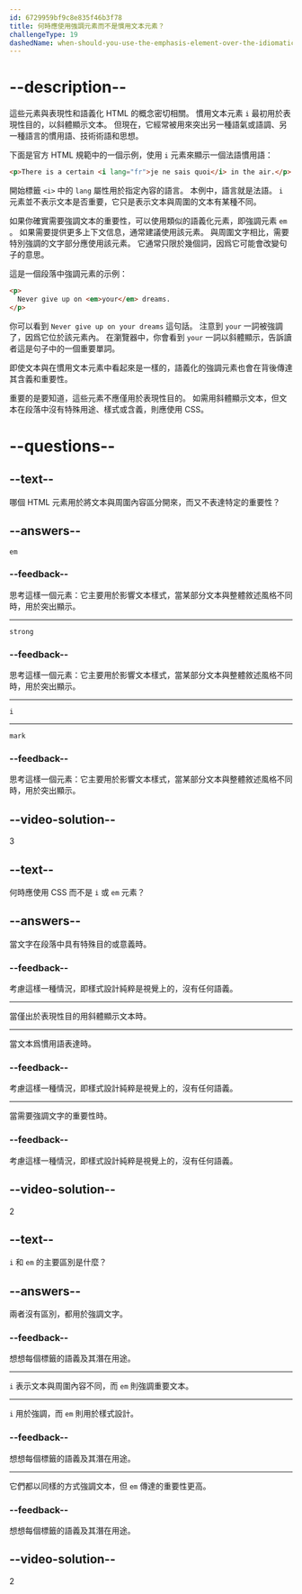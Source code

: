 ```yaml
---
id: 6729959bf9c8e835f46b3f78
title: 何時應使用強調元素而不是慣用文本元素？
challengeType: 19
dashedName: when-should-you-use-the-emphasis-element-over-the-idiomatic-text-element
---
```


# --description--

這些元素與表現性和語義化 HTML 的概念密切相關。 慣用文本元素 `i` 最初用於表現性目的，以斜體顯示文本。 但現在，它經常被用來突出另一種語氣或語調、另一種語言的慣用語、技術術語和思想。

下面是官方 HTML 規範中的一個示例，使用 `i` 元素來顯示一個法語慣用語：

```html
<p>There is a certain <i lang="fr">je ne sais quoi</i> in the air.</p>
```

開始標籤 `<i>` 中的 `lang` 屬性用於指定內容的語言。 本例中，語言就是法語。 `i` 元素並不表示文本是否重要，它只是表示文本與周圍的文本有某種不同。

如果你確實需要強調文本的重要性，可以使用類似的語義化元素，即強調元素 `em` 。 如果需要提供更多上下文信息，通常建議使用該元素。 與周圍文字相比，需要特別強調的文字部分應使用該元素。 它通常只限於幾個詞，因爲它可能會改變句子的意思。

這是一個段落中強調元素的示例：

```html
<p>
  Never give up on <em>your</em> dreams.
</p>
```

你可以看到 `Never give up on your dreams` 這句話。 注意到 `your` 一詞被強調了，因爲它位於該元素內。 在瀏覽器中，你會看到 `your` 一詞以斜體顯示，告訴讀者這是句子中的一個重要單詞。

即使文本與在慣用文本元素中看起來是一樣的，語義化的強調元素也會在背後傳達其含義和重要性。

重要的是要知道，這些元素不應僅用於表現性目的。 如需用斜體顯示文本，但文本在段落中沒有特殊用途、樣式或含義，則應使用 CSS。

# --questions--

## --text--

哪個 HTML 元素用於將文本與周圍內容區分開來，而又不表達特定的重要性？

## --answers--

`em`

### --feedback--

思考這樣一個元素：它主要用於影響文本樣式，當某部分文本與整體敘述風格不同時，用於突出顯示。

---

`strong`

### --feedback--

思考這樣一個元素：它主要用於影響文本樣式，當某部分文本與整體敘述風格不同時，用於突出顯示。

---

`i`

---

`mark`

### --feedback--

思考這樣一個元素：它主要用於影響文本樣式，當某部分文本與整體敘述風格不同時，用於突出顯示。

## --video-solution--

3

## --text--

何時應使用 CSS 而不是 `i` 或 `em` 元素？

## --answers--

當文字在段落中具有特殊目的或意義時。

### --feedback--

考慮這樣一種情況，即樣式設計純粹是視覺上的，沒有任何語義。

---

當僅出於表現性目的用斜體顯示文本時。

---

當文本爲慣用語表達時。

### --feedback--

考慮這樣一種情況，即樣式設計純粹是視覺上的，沒有任何語義。

---

當需要強調文字的重要性時。

### --feedback--

考慮這樣一種情況，即樣式設計純粹是視覺上的，沒有任何語義。

## --video-solution--

2

## --text--

`i` 和 `em` 的主要區別是什麼？

## --answers--

兩者沒有區別，都用於強調文字。

### --feedback--

想想每個標籤的語義及其潛在用途。

---

`i` 表示文本與周圍內容不同，而 `em` 則強調重要文本。

---

`i` 用於強調，而 `em` 則用於樣式設計。

### --feedback--

想想每個標籤的語義及其潛在用途。

---

它們都以同樣的方式強調文本，但 `em` 傳達的重要性更高。

### --feedback--

想想每個標籤的語義及其潛在用途。

## --video-solution--

2
